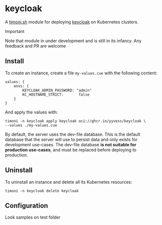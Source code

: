 # keycloak

A [timoni.sh](http://timoni.sh) module for deploying [keycloak](https://www.keycloak.org/) on Kubernetes clusters.

> [!IMPORTANT]
> Note that module in under development and is still in its infancy.
> Any feedback and PR are welcome


## Install

To create an instance, create a file `my-values.cue` with the following content:

```cue
values: {
	envs: {
		KEYCLOAK_ADMIN_PASSWORD: "admin"
		KC_HOSTNAME_STRICT:       false
	}
}
```

And apply the values with:

```shell
timoni -n keycloak apply keycloak oci://ghcr.io/yyvess/keycloak \
--values ./my-values.cue
```

By default, the server uses the dev-file database. This is the default database that the server will use to persist data and only exists for development use-cases. The dev-file database **is not suitable for production use-cases**, and must be replaced before deploying to production.


## Uninstall

To uninstall an instance and delete all its Kubernetes resources:

```shell
timoni -n keycloak delete keycloak
```

## Configuration

Look samples on test folder